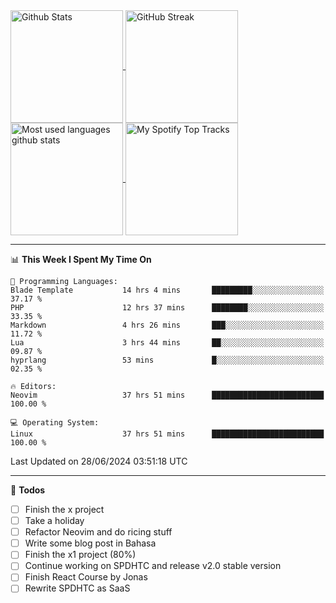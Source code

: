 <a href="https://github.com/anuraghazra/github-readme-stats">
  <img 
        align="center" 
      height=180
        src="https://github-readme-stats.vercel.app/api?username=rizkyilhampra&hide_rank=true&show_icons=true&theme=catppuccin_mocha&hide_border=true&include_all_commits=true&count_private=true&card_width=270" 
        alt="Github Stats" 
    />
</a>
<a href="https://git.io/streak-stats">
    <img 
        align="center" 
      height=180
        src="https://github-readme-streak-stats.herokuapp.com/?user=rizkyilhampra&theme=catppuccin_mocha&hide_border=true&card_width=410" alt="GitHub Streak" 
    />
</a>
<a href="https://github.com/anuraghazra/github-readme-stats">
  <img 
        align="center" 
        height=180 
        src="https://github-readme-stats.vercel.app/api/top-langs/?username=rizkyilhampra&layout=compact&theme=catppuccin_mocha&hide_border=true&langs_count=8" 
        alt="Most used languages github stats" 
    />
</a>
<a href="https://github.com/anuraghazra/github-readme-stats">
  <img 
        align="center" 
        height=180 
        src="https://github-readme-stats.vercel.app/api/gist?id=08858d5a427d6921a8f909c4a931b853&theme=catppuccin_mocha&hide_border=true" 
        alt="My Spotify Top Tracks"
    />
</a>

<br>

---

<!--START_SECTION:waka-->
📊 **This Week I Spent My Time On** 

```text
💬 Programming Languages: 
Blade Template           14 hrs 4 mins       █████████░░░░░░░░░░░░░░░░   37.17 % 
PHP                      12 hrs 37 mins      ████████░░░░░░░░░░░░░░░░░   33.35 % 
Markdown                 4 hrs 26 mins       ███░░░░░░░░░░░░░░░░░░░░░░   11.72 % 
Lua                      3 hrs 44 mins       ██░░░░░░░░░░░░░░░░░░░░░░░   09.87 % 
hyprlang                 53 mins             █░░░░░░░░░░░░░░░░░░░░░░░░   02.35 % 

🔥 Editors: 
Neovim                   37 hrs 51 mins      █████████████████████████   100.00 % 

💻 Operating System: 
Linux                    37 hrs 51 mins      █████████████████████████   100.00 % 
```


 Last Updated on 28/06/2024 03:51:18 UTC
<!--END_SECTION:waka-->

---

📒 **Todos**
- [ ] Finish the x project
- [ ] Take a holiday
- [ ] Refactor Neovim and do ricing stuff
- [ ] Write some blog post in Bahasa
- [ ] Finish the x1 project (80%)
- [ ] Continue working on SPDHTC and release v2.0 stable version
- [ ] Finish React Course by Jonas
- [ ] Rewrite SPDHTC as SaaS 
